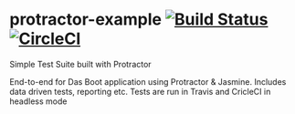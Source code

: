 # protractor-example [![Build Status](https://travis-ci.com/upgundecha/protractor-example.svg?branch=master)](https://travis-ci.com/upgundecha/protractor-example) [![CircleCI](https://circleci.com/gh/upgundecha/protractor-example.svg?style=svg)](https://circleci.com/gh/upgundecha/protractor-example)
Simple Test Suite built with Protractor

End-to-end for Das Boot application using Protractor & Jasmine. Includes data driven tests, reporting etc.
Tests are run in Travis and CricleCI in headless mode
